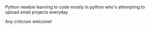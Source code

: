 Python newbie learning to code mostly in python who's attempting to upload small projects everyday.

Any criticism welcome!
